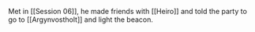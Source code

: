 Met in [[Session 06]], he made friends with [[Heiro]] and told the party to go to [[Argynvostholt]] and light the beacon.